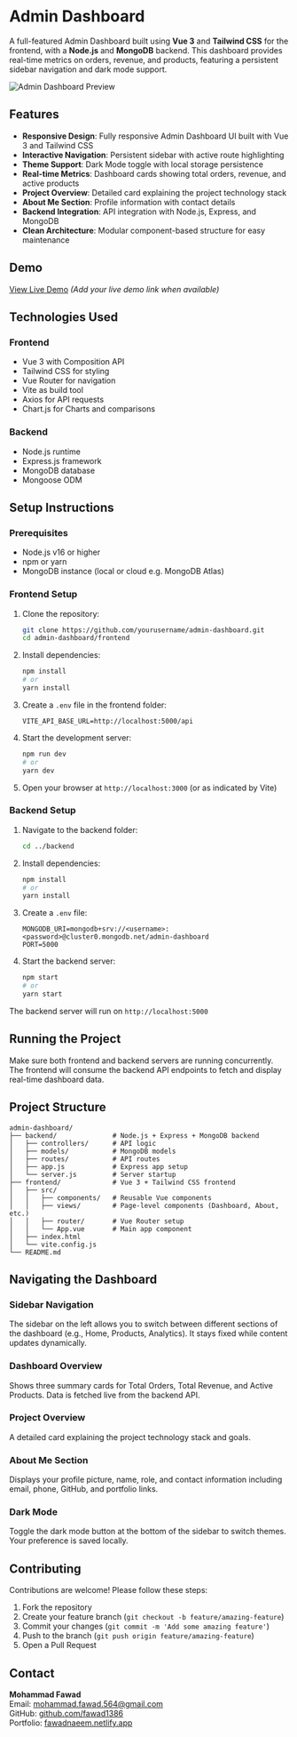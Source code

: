 # Admin Dashboard

A full-featured Admin Dashboard built using **Vue 3** and **Tailwind CSS** for the frontend, with a **Node.js** and **MongoDB** backend. This dashboard provides real-time metrics on orders, revenue, and products, featuring a persistent sidebar navigation and dark mode support.

![Admin Dashboard Preview](https://via.placeholder.com/800x400?text=Admin+Dashboard+Preview)

## Features

- **Responsive Design**: Fully responsive Admin Dashboard UI built with Vue 3 and Tailwind CSS
- **Interactive Navigation**: Persistent sidebar with active route highlighting
- **Theme Support**: Dark Mode toggle with local storage persistence
- **Real-time Metrics**: Dashboard cards showing total orders, revenue, and active products
- **Project Overview**: Detailed card explaining the project technology stack
- **About Me Section**: Profile information with contact details
- **Backend Integration**: API integration with Node.js, Express, and MongoDB
- **Clean Architecture**: Modular component-based structure for easy maintenance

## Demo

[View Live Demo](#) *(Add your live demo link when available)*

## Technologies Used

### Frontend
- Vue 3 with Composition API
- Tailwind CSS for styling
- Vue Router for navigation
- Vite as build tool
- Axios for API requests
- Chart.js for Charts and comparisons

### Backend
- Node.js runtime
- Express.js framework
- MongoDB database
- Mongoose ODM

## Setup Instructions

### Prerequisites

- Node.js v16 or higher
- npm or yarn
- MongoDB instance (local or cloud e.g. MongoDB Atlas)

### Frontend Setup

1. Clone the repository:
   ```bash
   git clone https://github.com/yourusername/admin-dashboard.git
   cd admin-dashboard/frontend
   ```

2. Install dependencies:
   ```bash
   npm install
   # or
   yarn install
   ```

3. Create a `.env` file in the frontend folder:
   ```env
   VITE_API_BASE_URL=http://localhost:5000/api
   ```

4. Start the development server:
   ```bash
   npm run dev
   # or
   yarn dev
   ```

5. Open your browser at `http://localhost:3000` (or as indicated by Vite)

### Backend Setup

1. Navigate to the backend folder:
   ```bash
   cd ../backend
   ```

2. Install dependencies:
   ```bash
   npm install
   # or
   yarn install
   ```

3. Create a `.env` file:
   ```env
   MONGODB_URI=mongodb+srv://<username>:<password>@cluster0.mongodb.net/admin-dashboard
   PORT=5000
   ```

4. Start the backend server:
   ```bash
   npm start
   # or
   yarn start
   ```

The backend server will run on `http://localhost:5000`

## Running the Project

Make sure both frontend and backend servers are running concurrently. The frontend will consume the backend API endpoints to fetch and display real-time dashboard data.

## Project Structure

```
admin-dashboard/
├── backend/              # Node.js + Express + MongoDB backend
│   ├── controllers/      # API logic
│   ├── models/           # MongoDB models
│   ├── routes/           # API routes
│   ├── app.js            # Express app setup
│   └── server.js         # Server startup
├── frontend/             # Vue 3 + Tailwind CSS frontend
│   ├── src/
│   │   ├── components/   # Reusable Vue components
│   │   ├── views/        # Page-level components (Dashboard, About, etc.)
│   │   ├── router/       # Vue Router setup
│   │   └── App.vue       # Main app component
│   ├── index.html
│   └── vite.config.js
└── README.md
```

## Navigating the Dashboard

### Sidebar Navigation
The sidebar on the left allows you to switch between different sections of the dashboard (e.g., Home, Products, Analytics). It stays fixed while content updates dynamically.

### Dashboard Overview
Shows three summary cards for Total Orders, Total Revenue, and Active Products. Data is fetched live from the backend API.

### Project Overview
A detailed card explaining the project technology stack and goals.

### About Me Section
Displays your profile picture, name, role, and contact information including email, phone, GitHub, and portfolio links.

### Dark Mode
Toggle the dark mode button at the bottom of the sidebar to switch themes. Your preference is saved locally.

## Contributing

Contributions are welcome! Please follow these steps:

1. Fork the repository
2. Create your feature branch (`git checkout -b feature/amazing-feature`)
3. Commit your changes (`git commit -m 'Add some amazing feature'`)
4. Push to the branch (`git push origin feature/amazing-feature`)
5. Open a Pull Request

## Contact

**Mohammad Fawad**  
Email: mohammad.fawad.564@gmail.com  
GitHub: [github.com/fawad1386](https://github.com/fawad1386)  
Portfolio: [fawadnaeem.netlify.app](https://fawadnaeem.netlify.app)
